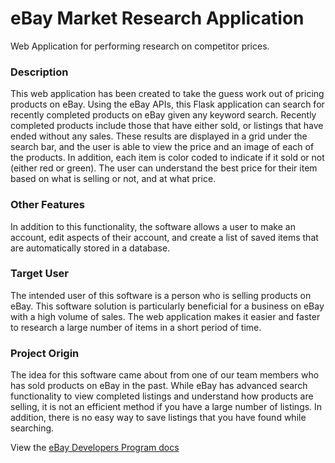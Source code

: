# eBay Market Research Application

Web Application for performing research on competitor prices.

### Description

This web application has been created to take the guess work out of pricing products on eBay. Using the eBay APIs, this Flask application can search for recently completed products on eBay given any keyword search. Recently completed products include those that have either sold, or listings that have ended without any sales. These results are displayed in a grid under the search bar, and the user is able to view the price and an image of each of the products. In addition, each item is color coded to indicate if it sold or not (either red or green). The user can understand the best price for their item based on what is selling or not, and at what price.

### Other Features

In addition to this functionality, the software allows a user to make an account, edit aspects of their account, and create a list of saved items that are automatically stored in a database.

### Target User

The intended user of this software is a person who is selling products on eBay. This software solution is particularly beneficial for a business on eBay with a high volume of sales. The web application makes it easier and faster to research a large number of items in a short period of time.

### Project Origin

The idea for this software came about from one of our team members who has sold products on eBay in the past. While eBay has advanced search functionality to view completed listings and understand how products are selling, it is not an efficient method if you have a large number of listings. In addition, there is no easy way to save listings that you have found while searching.

View the [eBay Developers Program docs](https://developer.ebay.com/docs)
